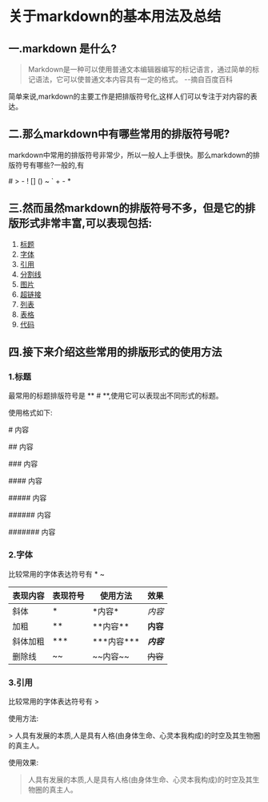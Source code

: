 # 关于markdown的基本用法及总结
## 一.markdown 是什么?
> Markdown是一种可以使用普通文本编辑器编写的标记语言，通过简单的标记语法，它可以使普通文本内容具有一定的格式。 --摘自百度百科

简单来说,markdown的主要工作是把排版符号化,这样人们可以专注于对内容的表达。

## 二.那么markdown中有哪些常用的排版符号呢?
markdown中常用的排版符号非常少，所以一般人上手很快。那么markdown的排版符号有哪些?一般的,有

\# > - ! [] \(\) ~ \` + - *

## 三.然而虽然markdown的排版符号不多，但是它的排版形式非常丰富,可以表现包括:
1. [标题](#title)
2. [字体](#font)
3. [引用](#quot)
4. [分割线](#split)
5. [图片](#img)
6. [超链接](#link)
7. [列表](#list)
8. [表格](#table)
9. [代码](#code)

## 四.接下来介绍这些常用的排版形式的使用方法

###  <span id = "title">1.标题</span>
最常用的标题排版符号是 ** \# **,使用它可以表现出不同形式的标题。

使用格式如下:

\# 内容

\#\# 内容

\#\#\# 内容

\#\#\#\# 内容

\#\#\#\#\# 内容

\#\#\#\#\#\# 内容

\#\#\#\#\#\#\# 内容



### <span id = "font">2.字体</span>
比较常用的字体表达符号有 \* ~

|表现内容        |表现符号        |使用方法         |效果|
| ------------- | ------------- |-----------------|--------------|
|斜体           |\*              |\*内容\*        |*内容* |
|加粗           |\*\*           |\*\*内容\*\*     |**内容**|
|斜体加粗       |\*\*\*          |\*\*\*内容\*\*\*|***内容*** |
|删除线         |\~\~            |\~\~内容\~\~    |~~内容~~ |


### <span id = "quot">3.引用</span>
比较常用的字体表达符号有 \>

使用方法:

\> 人具有发展的本质,人是具有人格(由身体生命、心灵本我构成)的时空及其生物圈的真主人。

使用效果:
> 人具有发展的本质,人是具有人格(由身体生命、心灵本我构成)的时空及其生物圈的真主人。
